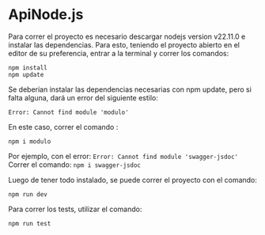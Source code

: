 # ApiNode.js

Para correr el proyecto es necesario descargar nodejs version v22.11.0 e instalar las dependencias. 
Para esto, teniendo el proyecto abierto en el editor de su preferencia, entrar a la terminal y correr los comandos:

	npm install
	npm update

Se deberían instalar las dependencias necesarias con npm update, pero si falta alguna, dará un error del siguiente estilo:

	Error: Cannot find module 'modulo'
 
En este caso, correr el comando :

	npm i modulo

  Por ejemplo, con el error:	`Error: Cannot find module 'swagger-jsdoc'`
  Correr el comando: 		`npm i swagger-jsdoc`

Luego de tener todo instalado, se puede correr el proyecto con el comando:

	npm run dev

Para correr los tests, utilizar el comando: 

	npm run test 
